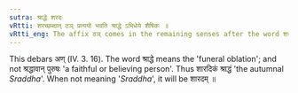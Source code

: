 ```yaml
---
sutra: श्राद्धे शरदः
vRtti: शरच्छब्दात् ठञ् प्रत्ययो भवति श्राद्धे ऽभिधेये शैषिकः ॥
vRtti_eng: The affix ठञ् comes in the remaining senses after the word शरद्, when expressing श्राद्ध ॥
---
```

This debars अण् (IV. 3. 16). The word श्राद्धे means the 'funeral oblation'; and not श्रद्धावान् पुरुषः 'a faithful or believing person'. Thus शारदिकं श्राद्धं 'the autumnal _Sraddha_'. When not meaning '_Sraddha_', it will be शारदम् ॥
